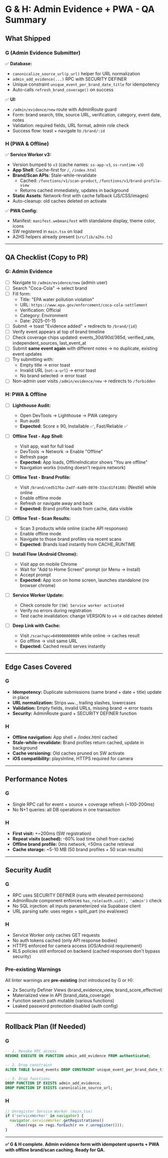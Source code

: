 # G & H: Admin Evidence + PWA - QA Summary

## What Shipped

### G (Admin Evidence Submitter)
✅ **Database:**
- `canonicalize_source_url(p_url)` helper for URL normalization
- `admin_add_evidence(...)` RPC with SECURITY DEFINER
- Unique constraint `unique_event_per_brand_date_title` for idempotency
- Auto-calls `refresh_brand_coverage()` on success

✅ **UI:**
- `/admin/evidence/new` route with AdminRoute guard
- Form: brand search, title, source URL, verification, category, event date, notes
- Validation: required fields, URL format, admin role check
- Success flow: toast + navigate to `/brand/:id`

### H (PWA & Offline)
✅ **Service Worker v3:**
- Version bumped to `v3` (cache names: `ss-app-v3`, `ss-runtime-v3`)
- **App Shell**: Cache-first for `/`, `/index.html`
- **Brand/Scan APIs**: Stale-while-revalidate
  - Cached: `/functions/v1/scan-product`, `/functions/v1/brand-profile-view`
  - Returns cached immediately, updates in background
- **Static Assets**: Network-first with cache fallback (JS/CSS/images)
- Auto-cleanup: old caches deleted on activate

✅ **PWA Config:**
- Manifest: `manifest.webmanifest` with standalone display, theme color, icons
- SW registered in `main.tsx` on load
- A2HS helpers already present (`src/lib/a2hs.ts`)

---

## QA Checklist (Copy to PR)

### G: Admin Evidence
- [ ] Navigate to `/admin/evidence/new` (admin user)
- [ ] Search "Coca-Cola" → select brand
- [ ] Fill form:
  - Title: "EPA water pollution violation"
  - URL: `https://www.epa.gov/enforcement/coca-cola-settlement`
  - Verification: Official
  - Category: Environment
  - Date: 2025-01-15
- [ ] Submit → toast "Evidence added" + redirects to `/brand/{id}`
- [ ] Verify event appears at top of brand timeline
- [ ] Check coverage chips updated: events_30d/90d/365d, verified_rate, independent_sources, last_event_at
- [ ] Submit **same event again** with different notes → no duplicate, existing event updates
- [ ] Try submitting with:
  - Empty title → error toast
  - Invalid URL (`not-a-url`) → error toast
  - No brand selected → error toast
- [ ] Non-admin user visits `/admin/evidence/new` → redirects to `/forbidden`

### H: PWA & Offline
- [ ] **Lighthouse Audit:**
  - Open DevTools → Lighthouse → PWA category
  - Run audit
  - **Expected:** Score ≥ 90, Installable ✅, Fast/Reliable ✅
  
- [ ] **Offline Test - App Shell:**
  - Visit app, wait for full load
  - DevTools → Network → Enable "Offline"
  - Refresh page
  - **Expected:** App loads, OfflineIndicator shows "You are offline"
  - Navigation works (routing doesn't require network)

- [ ] **Offline Test - Brand Profile:**
  - Visit `/brand/ced5176a-2adf-4a89-8070-33acd1f4188c` (Nestlé) while online
  - Enable offline mode
  - Refresh or navigate away and back
  - **Expected:** Brand profile loads from cache, data visible

- [ ] **Offline Test - Scan Results:**
  - Scan 3 products while online (cache API responses)
  - Enable offline mode
  - Navigate to those brand profiles via recent scans
  - **Expected:** Brands load instantly from CACHE_RUNTIME

- [ ] **Install Flow (Android Chrome):**
  - Visit app on mobile Chrome
  - Wait for "Add to Home Screen" prompt (or Menu → Install)
  - Accept prompt
  - **Expected:** App icon on home screen, launches standalone (no browser chrome)

- [ ] **Service Worker Update:**
  - Check console for `[SW] Service worker activated`
  - Verify no errors during registration
  - Test cache invalidation: change VERSION to `v4` → old caches deleted

- [ ] **Deep Link with Cache:**
  - Visit `/scan?upc=049000000009` while online → caches result
  - Go offline → visit same URL
  - **Expected:** Cached result serves instantly

---

## Edge Cases Covered

### G
- **Idempotency:** Duplicate submissions (same brand + date + title) update in place
- **URL normalization:** Strips `www.`, trailing slashes, lowercases
- **Validation:** Empty fields, invalid URLs, missing brand → error toasts
- **Security:** AdminRoute guard + SECURITY DEFINER function

### H
- **Offline navigation:** App shell + /index.html cached
- **Stale-while-revalidate:** Brand profiles return cached, update in background
- **Cache versioning:** Old caches pruned on SW activate
- **iOS compatibility:** playsInline, HTTPS required for camera

---

## Performance Notes

### G
- Single RPC call for event + source + coverage refresh (~100-200ms)
- No N+1 queries: all DB operations in one transaction

### H
- **First visit:** +~200ms (SW registration)
- **Repeat visits (cached):** -60% load time (shell from cache)
- **Offline brand profile:** 0ms network, <50ms cache retrieval
- **Cache storage:** ~5-10 MB (50 brand profiles + 50 scan results)

---

## Security Audit

### G
- RPC uses SECURITY DEFINER (runs with elevated permissions)
- AdminRoute component enforces `has_role(auth.uid(), 'admin')` check
- No SQL injection: all inputs parameterized via Supabase client
- URL parsing safe: uses regex + split_part (no eval/exec)

### H
- Service Worker only caches GET requests
- No auth tokens cached (only API response bodies)
- HTTPS enforced for camera access (iOS/Android requirement)
- RLS policies still enforced on backend (cached responses don't bypass security)

### Pre-existing Warnings
All linter warnings are **pre-existing** (not introduced by G or H):
- 2x Security Definer Views (brand_evidence_view, brand_score_effective)
- Materialized view in API (brand_data_coverage)
- Function search path mutable (various functions)
- Leaked password protection disabled (auth config)

---

## Rollback Plan (If Needed)

### G
```sql
-- 1. Revoke RPC access
REVOKE EXECUTE ON FUNCTION admin_add_evidence FROM authenticated;

-- 2. Drop constraint
ALTER TABLE brand_events DROP CONSTRAINT unique_event_per_brand_date_title;

-- 3. Drop functions
DROP FUNCTION IF EXISTS admin_add_evidence;
DROP FUNCTION IF EXISTS canonicalize_source_url;
```

### H
```typescript
// Unregister Service Worker (main.tsx)
if ('serviceWorker' in navigator) {
  navigator.serviceWorker.getRegistrations()
    .then(regs => regs.forEach(r => r.unregister()));
}
```

---

**✅ G & H complete. Admin evidence form with idempotent upserts + PWA with offline brand/scan caching. Ready for QA.**
